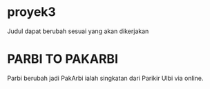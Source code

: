 # proyek3
Judul dapat berubah sesuai yang akan dikerjakan
# PARBI TO PAKARBI
Parbi berubah jadi PakArbi ialah singkatan dari Parikir Ulbi via online. 
